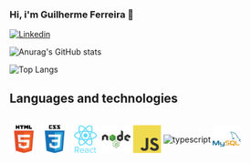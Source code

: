 ### Hi, i'm Guilherme Ferreira 👋

[![Linkedin](https://img.shields.io/badge/LinkedIn-0077B5?style=for-the-badge&logo=linkedin&logoColor=white
)](https://www.linkedin.com/in/guilhermefsh/)

![Anurag's GitHub stats](https://github-readme-stats.vercel.app/api?username=guilhermefsh&show_icons=true&theme=github_dark)

![Top Langs](https://github-readme-stats.vercel.app/api/top-langs/?username=guilhermefsh&layout=compact)

## Languages ​​and technologies

<div style="display:inline_block"><br/>
<img align="center" alt="htm5" src="https://raw.githubusercontent.com/devicons/devicon/master/icons/html5/html5-original-wordmark.svg" width="50"/>
<img align="center" alt="css3" src="https://raw.githubusercontent.com/devicons/devicon/master/icons/css3/css3-original-wordmark.svg" width="50"/>
<img align="center" alt="react" src="https://raw.githubusercontent.com/devicons/devicon/master/icons/react/react-original-wordmark.svg" width="50"/>
<img align="center" alt="nodejs" src="https://raw.githubusercontent.com/devicons/devicon/master/icons/nodejs/nodejs-original-wordmark.svg" width="50"/>
<img align="center" alt="javascript" src="https://raw.githubusercontent.com/devicons/devicon/master/icons/javascript/javascript-original.svg" width="50"/>
<img align="center" alt="typescript" src="https://upload.wikimedia.org/wikipedia/commons/thumb/4/4c/Typescript_logo_2020.svg/768px-Typescript_logo_2020.svg.png" width="50"/>
<img align="center" alt="mysql" src="https://raw.githubusercontent.com/devicons/devicon/master/icons/mysql/mysql-original-wordmark.svg" width="50"/>

</div>
